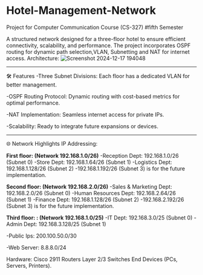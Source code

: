 # Hotel-Management-Network
 Project for Computer Communication Course (CS-327) #fifth Semester

A structured network designed for a three-floor hotel to ensure efficient connectivity, scalability, and performance. The project incorporates OSPF routing for dynamic path selection,VLAN, Subnetting and NAT for internet access.
Architecture:
 ![Screenshot 2024-12-17 194048](https://github.com/user-attachments/assets/1d2d1cf1-31d2-4414-ba38-7c90a3a63416)


-----
🛠️ Features
-Three Subnet Divisions:
Each floor has a dedicated VLAN for better management.

-OSPF Routing Protocol:
Dynamic routing with cost-based metrics for optimal performance.

-NAT Implementation:
Seamless internet access for private IPs.

-Scalability:
Ready to integrate future expansions or devices.

------
🌐 Network Highlights
IP Addressing: 

**First floor: (Network 192.168.1.0/26)** 
-Reception Dept: 192.168.1.0/26   (Subnet 0) 
-Store Dept: 192.168.1.64/26   (Subnet 1) 
-Logistics Dept: 192.168.1.128/26   (Subnet 2) 
-192.168.1.192/26  (Subnet 3) is for the future implementation.  

**Second floor: (Network 192.168.2.0/26)** 
-Sales & Marketing Dept: 192.168.2.0/26   (Subnet 0) 
-Human Resources Dept: 192.168.2.64/26   (Subnet 1) 
-Finance Dept: 192.168.1.128/26   (Subnet 2) 
-192.168.2.192/26  (Subnet 3) is for the future implementation.  

**Third floor: : (Network 192.168.1.0/25)** 
-IT Dept: 192.168.3.0/25   (Subnet 0) 
-Admin Dept: 192.168.3.128/25   (Subnet 1) 


-Public Ips: 
200.100.50.0/30 

-Web Server: 
8.8.8.0/24

Hardware:
Cisco 2911 Routers
Layer 2/3 Switches
End Devices (PCs, Servers, Printers).




